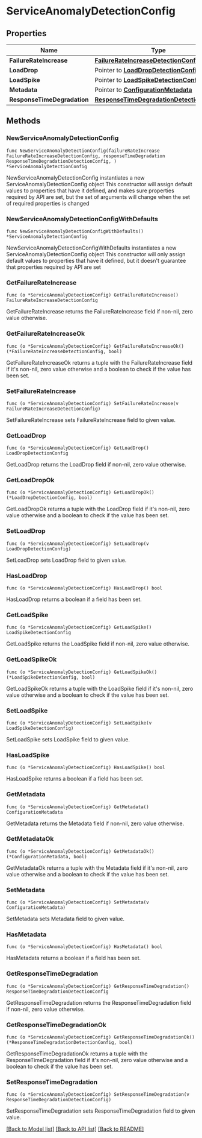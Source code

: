 # ServiceAnomalyDetectionConfig

## Properties

Name | Type | Description | Notes
------------ | ------------- | ------------- | -------------
**FailureRateIncrease** | [**FailureRateIncreaseDetectionConfig**](FailureRateIncreaseDetectionConfig.md) |  | 
**LoadDrop** | Pointer to [**LoadDropDetectionConfig**](LoadDropDetectionConfig.md) |  | [optional] 
**LoadSpike** | Pointer to [**LoadSpikeDetectionConfig**](LoadSpikeDetectionConfig.md) |  | [optional] 
**Metadata** | Pointer to [**ConfigurationMetadata**](ConfigurationMetadata.md) |  | [optional] 
**ResponseTimeDegradation** | [**ResponseTimeDegradationDetectionConfig**](ResponseTimeDegradationDetectionConfig.md) |  | 

## Methods

### NewServiceAnomalyDetectionConfig

`func NewServiceAnomalyDetectionConfig(failureRateIncrease FailureRateIncreaseDetectionConfig, responseTimeDegradation ResponseTimeDegradationDetectionConfig, ) *ServiceAnomalyDetectionConfig`

NewServiceAnomalyDetectionConfig instantiates a new ServiceAnomalyDetectionConfig object
This constructor will assign default values to properties that have it defined,
and makes sure properties required by API are set, but the set of arguments
will change when the set of required properties is changed

### NewServiceAnomalyDetectionConfigWithDefaults

`func NewServiceAnomalyDetectionConfigWithDefaults() *ServiceAnomalyDetectionConfig`

NewServiceAnomalyDetectionConfigWithDefaults instantiates a new ServiceAnomalyDetectionConfig object
This constructor will only assign default values to properties that have it defined,
but it doesn't guarantee that properties required by API are set

### GetFailureRateIncrease

`func (o *ServiceAnomalyDetectionConfig) GetFailureRateIncrease() FailureRateIncreaseDetectionConfig`

GetFailureRateIncrease returns the FailureRateIncrease field if non-nil, zero value otherwise.

### GetFailureRateIncreaseOk

`func (o *ServiceAnomalyDetectionConfig) GetFailureRateIncreaseOk() (*FailureRateIncreaseDetectionConfig, bool)`

GetFailureRateIncreaseOk returns a tuple with the FailureRateIncrease field if it's non-nil, zero value otherwise
and a boolean to check if the value has been set.

### SetFailureRateIncrease

`func (o *ServiceAnomalyDetectionConfig) SetFailureRateIncrease(v FailureRateIncreaseDetectionConfig)`

SetFailureRateIncrease sets FailureRateIncrease field to given value.


### GetLoadDrop

`func (o *ServiceAnomalyDetectionConfig) GetLoadDrop() LoadDropDetectionConfig`

GetLoadDrop returns the LoadDrop field if non-nil, zero value otherwise.

### GetLoadDropOk

`func (o *ServiceAnomalyDetectionConfig) GetLoadDropOk() (*LoadDropDetectionConfig, bool)`

GetLoadDropOk returns a tuple with the LoadDrop field if it's non-nil, zero value otherwise
and a boolean to check if the value has been set.

### SetLoadDrop

`func (o *ServiceAnomalyDetectionConfig) SetLoadDrop(v LoadDropDetectionConfig)`

SetLoadDrop sets LoadDrop field to given value.

### HasLoadDrop

`func (o *ServiceAnomalyDetectionConfig) HasLoadDrop() bool`

HasLoadDrop returns a boolean if a field has been set.

### GetLoadSpike

`func (o *ServiceAnomalyDetectionConfig) GetLoadSpike() LoadSpikeDetectionConfig`

GetLoadSpike returns the LoadSpike field if non-nil, zero value otherwise.

### GetLoadSpikeOk

`func (o *ServiceAnomalyDetectionConfig) GetLoadSpikeOk() (*LoadSpikeDetectionConfig, bool)`

GetLoadSpikeOk returns a tuple with the LoadSpike field if it's non-nil, zero value otherwise
and a boolean to check if the value has been set.

### SetLoadSpike

`func (o *ServiceAnomalyDetectionConfig) SetLoadSpike(v LoadSpikeDetectionConfig)`

SetLoadSpike sets LoadSpike field to given value.

### HasLoadSpike

`func (o *ServiceAnomalyDetectionConfig) HasLoadSpike() bool`

HasLoadSpike returns a boolean if a field has been set.

### GetMetadata

`func (o *ServiceAnomalyDetectionConfig) GetMetadata() ConfigurationMetadata`

GetMetadata returns the Metadata field if non-nil, zero value otherwise.

### GetMetadataOk

`func (o *ServiceAnomalyDetectionConfig) GetMetadataOk() (*ConfigurationMetadata, bool)`

GetMetadataOk returns a tuple with the Metadata field if it's non-nil, zero value otherwise
and a boolean to check if the value has been set.

### SetMetadata

`func (o *ServiceAnomalyDetectionConfig) SetMetadata(v ConfigurationMetadata)`

SetMetadata sets Metadata field to given value.

### HasMetadata

`func (o *ServiceAnomalyDetectionConfig) HasMetadata() bool`

HasMetadata returns a boolean if a field has been set.

### GetResponseTimeDegradation

`func (o *ServiceAnomalyDetectionConfig) GetResponseTimeDegradation() ResponseTimeDegradationDetectionConfig`

GetResponseTimeDegradation returns the ResponseTimeDegradation field if non-nil, zero value otherwise.

### GetResponseTimeDegradationOk

`func (o *ServiceAnomalyDetectionConfig) GetResponseTimeDegradationOk() (*ResponseTimeDegradationDetectionConfig, bool)`

GetResponseTimeDegradationOk returns a tuple with the ResponseTimeDegradation field if it's non-nil, zero value otherwise
and a boolean to check if the value has been set.

### SetResponseTimeDegradation

`func (o *ServiceAnomalyDetectionConfig) SetResponseTimeDegradation(v ResponseTimeDegradationDetectionConfig)`

SetResponseTimeDegradation sets ResponseTimeDegradation field to given value.



[[Back to Model list]](../README.md#documentation-for-models) [[Back to API list]](../README.md#documentation-for-api-endpoints) [[Back to README]](../README.md)


